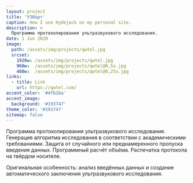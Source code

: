 ```yaml
---
layout: project
title: 'УЗИарт'
caption: How I use Hydejack on my personal site.
description: >
  Программа протоколирования ультразвукового исследования.
date: 1 Jun 2020
image: 
  path: /assets/img/projects/qwtel.jpg
  srcset: 
    1920w: /assets/img/projects/qwtel.jpg
    960w:  /assets/img/projects/qwtel@0,5x.jpg
    480w:  /assets/img/projects/qwtel@0,25x.jpg
links:
  - title: Link
    url: https://qwtel.com/
accent_color: '#4fb1ba'
accent_image:
  background: '#193747'
theme_color: '#193747'
sitemap: false
---
```



Программа протоколирования ультразвукового исследования. Генерация алгоритма исследования в соответствии с академическими требованиями. Защита от случайного или преднамеренного пропуска введения данных. Программный расчёт объёма. Распечатка протокола на твёрдом носителе.

Оригинальная особенность: анализ введённых данных и создание автоматического заключения ультразвукового исследования.
